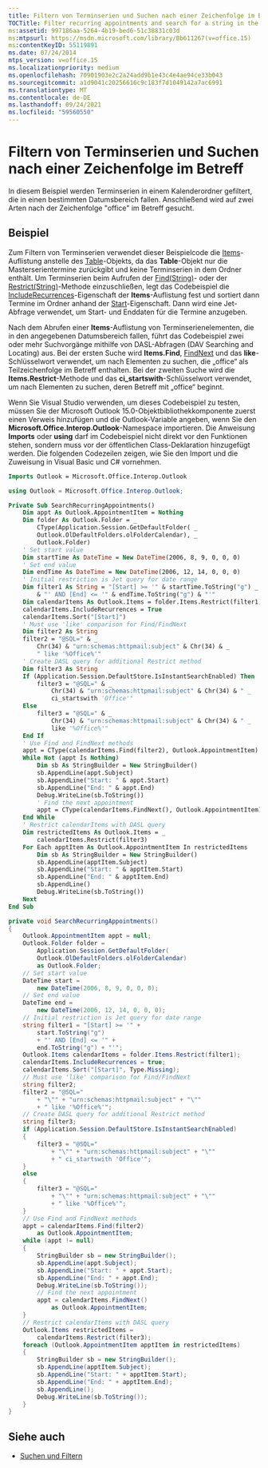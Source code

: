 ```yaml
---
title: Filtern von Terminserien und Suchen nach einer Zeichenfolge im Betreff
TOCTitle: Filter recurring appointments and search for a string in the subject
ms:assetid: 997186aa-5264-4b19-bed6-51c38831c03d
ms:mtpsurl: https://msdn.microsoft.com/library/Bb611267(v=office.15)
ms:contentKeyID: 55119891
ms.date: 07/24/2014
mtps_version: v=office.15
ms.localizationpriority: medium
ms.openlocfilehash: 70901903e2c2a24add9b1e43c4e4ae94ce33b043
ms.sourcegitcommit: a1d9041c20256616c9c183f7d1049142a7ac6991
ms.translationtype: MT
ms.contentlocale: de-DE
ms.lasthandoff: 09/24/2021
ms.locfileid: "59560550"
---
```

# <a name="filter-recurring-appointments-and-search-for-a-string-in-the-subject"></a>Filtern von Terminserien und Suchen nach einer Zeichenfolge im Betreff

In diesem Beispiel werden Terminserien in einem Kalenderordner gefiltert, die in einen bestimmten Datumsbereich fallen. Anschließend wird auf zwei Arten nach der Zeichenfolge "office" im Betreff gesucht.

## <a name="example"></a>Beispiel

Zum Filtern von Terminserien verwendet dieser Beispielcode die [Items](https://msdn.microsoft.com/library/bb645287\(v=office.15\))-Auflistung anstelle des [Table](https://msdn.microsoft.com/library/bb652856\(v=office.15\))-Objekts, da das **Table**-Objekt nur die Masterserientermine zurückgibt und keine Terminserien in dem Ordner enthält. Um Terminserien beim Aufrufen der [Find(String)](https://msdn.microsoft.com/library/bb646289\(v=office.15\))- oder der [Restrict(String)](https://msdn.microsoft.com/library/bb612531\(v=office.15\))-Methode einzuschließen, legt das Codebeispiel die [IncludeRecurrences](https://msdn.microsoft.com/library/bb646522\(v=office.15\))-Eigenschaft der **Items**-Auflistung fest und sortiert dann Termine im Ordner anhand der [Start](https://msdn.microsoft.com/library/bb647263\(v=office.15\))-Eigenschaft. Dann wird eine Jet-Abfrage verwendet, um Start- und Enddaten für die Termine anzugeben.

Nach dem Abrufen einer **Items**-Auflistung von Terminserienelementen, die in den angegebenen Datumsbereich fallen, führt das Codebeispiel zwei oder mehr Suchvorgänge mithilfe von DASL-Abfragen (DAV Searching and Locating) aus. Bei der ersten Suche wird **Items.Find**, [FindNext](https://msdn.microsoft.com/library/bb623799\(v=office.15\)) und das **like**-Schlüsselwort verwendet, um nach Elementen zu suchen, die „office“ als Teilzeichenfolge im Betreff enthalten. Bei der zweiten Suche wird die **Items.Restrict**-Methode und das **ci\_startswith**-Schlüsselwort verwendet, um nach Elementen zu suchen, deren Betreff mit „office“ beginnt.

Wenn Sie Visual Studio verwenden, um dieses Codebeispiel zu testen, müssen Sie der Microsoft Outlook 15.0-Objektbibliothekkomponente zuerst einen Verweis hinzufügen und die Outlook-Variable angeben, wenn Sie den **Microsoft.Office.Interop.Outlook**-Namespace importieren. Die Anweisung **Imports** oder **using** darf im Codebeispiel nicht direkt vor den Funktionen stehen, sondern muss vor der öffentlichen Class-Deklaration hinzugefügt werden. Die folgenden Codezeilen zeigen, wie Sie den Import und die Zuweisung in Visual Basic und C\# vornehmen.

```vb
Imports Outlook = Microsoft.Office.Interop.Outlook
```


```csharp
using Outlook = Microsoft.Office.Interop.Outlook;
```


```vb
Private Sub SearchRecurringAppointments()
    Dim appt As Outlook.AppointmentItem = Nothing
    Dim folder As Outlook.Folder = _
        CType(Application.Session.GetDefaultFolder( _
        Outlook.OlDefaultFolders.olFolderCalendar), _
        Outlook.Folder)
    ' Set start value
    Dim startTime As DateTime = New DateTime(2006, 8, 9, 0, 0, 0)
    ' Set end value
    Dim endTime As DateTime = New DateTime(2006, 12, 14, 0, 0, 0)
    ' Initial restriction is Jet query for date range
    Dim filter1 As String = "[Start] >= '" & startTime.ToString("g") _
        & "' AND [End] <= '" & endTime.ToString("g") & "'"
    Dim calendarItems As Outlook.Items = folder.Items.Restrict(filter1)
    calendarItems.IncludeRecurrences = True
    calendarItems.Sort("[Start]")
    ' Must use 'like' comparison for Find/FindNext
    Dim filter2 As String
    filter2 = "@SQL=" & _
        Chr(34) & "urn:schemas:httpmail:subject" & Chr(34) & _
        " like '%Office%'"
    ' Create DASL query for additional Restrict method
    Dim filter3 As String
    If (Application.Session.DefaultStore.IsInstantSearchEnabled) Then
        filter3 = "@SQL=" & _
            Chr(34) & "urn:schemas:httpmail:subject" & Chr(34) & " _
            ci_startswith 'Office'"
    Else
        filter3 = "@SQL=" & _
            Chr(34) & "urn:schemas:httpmail:subject" & Chr(34) & " _
            like '%Office%'"
    End If
    ' Use Find and FindNext methods
    appt = CType(calendarItems.Find(filter2), Outlook.AppointmentItem)
    While Not (appt Is Nothing)
        Dim sb As StringBuilder = New StringBuilder()
        sb.AppendLine(appt.Subject)
        sb.AppendLine("Start: " & appt.Start)
        sb.AppendLine("End: " & appt.End)
        Debug.WriteLine(sb.ToString())
        ' Find the next appointment
        appt = CType(calendarItems.FindNext(), Outlook.AppointmentItem)
    End While
    ' Restrict calendarItems with DASL query
    Dim restrictedItems As Outlook.Items = _
        calendarItems.Restrict(filter3)
    For Each apptItem As Outlook.AppointmentItem In restrictedItems
        Dim sb As StringBuilder = New StringBuilder()
        sb.AppendLine(apptItem.Subject)
        sb.AppendLine("Start: " & apptItem.Start)
        sb.AppendLine("End: " & apptItem.End)
        sb.AppendLine()
        Debug.WriteLine(sb.ToString())
    Next
End Sub
```


```csharp
private void SearchRecurringAppointments()
{
    Outlook.AppointmentItem appt = null;
    Outlook.Folder folder =
        Application.Session.GetDefaultFolder(
        Outlook.OlDefaultFolders.olFolderCalendar)
        as Outlook.Folder;
    // Set start value
    DateTime start =
        new DateTime(2006, 8, 9, 0, 0, 0);
    // Set end value
    DateTime end =
        new DateTime(2006, 12, 14, 0, 0, 0);
    // Initial restriction is Jet query for date range
    string filter1 = "[Start] >= '" +
        start.ToString("g")
        + "' AND [End] <= '" +
        end.ToString("g") + "'";
    Outlook.Items calendarItems = folder.Items.Restrict(filter1);
    calendarItems.IncludeRecurrences = true;
    calendarItems.Sort("[Start]", Type.Missing);
    // Must use 'like' comparison for Find/FindNext
    string filter2;
    filter2 = "@SQL="
        + "\"" + "urn:schemas:httpmail:subject" + "\""
        + " like '%Office%'";
    // Create DASL query for additional Restrict method
    string filter3;
    if (Application.Session.DefaultStore.IsInstantSearchEnabled)
    {
        filter3 = "@SQL="
            + "\"" + "urn:schemas:httpmail:subject" + "\""
            + " ci_startswith 'Office'";
    }
    else
    {
        filter3 = "@SQL="
            + "\"" + "urn:schemas:httpmail:subject" + "\""
            + " like '%Office%'";
    }
    // Use Find and FindNext methods
    appt = calendarItems.Find(filter2)
        as Outlook.AppointmentItem;
    while (appt != null)
    {
        StringBuilder sb = new StringBuilder();
        sb.AppendLine(appt.Subject);
        sb.AppendLine("Start: " + appt.Start);
        sb.AppendLine("End: " + appt.End);
        Debug.WriteLine(sb.ToString());
        // Find the next appointment
        appt = calendarItems.FindNext()
            as Outlook.AppointmentItem;
    }
    // Restrict calendarItems with DASL query
    Outlook.Items restrictedItems =
        calendarItems.Restrict(filter3);
    foreach (Outlook.AppointmentItem apptItem in restrictedItems)
    {
        StringBuilder sb = new StringBuilder();
        sb.AppendLine(apptItem.Subject);
        sb.AppendLine("Start: " + apptItem.Start);
        sb.AppendLine("End: " + apptItem.End);
        sb.AppendLine();
        Debug.WriteLine(sb.ToString());
    }
}
```

## <a name="see-also"></a>Siehe auch

- [Suchen und Filtern](search-and-filter.md)

